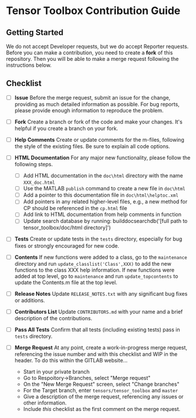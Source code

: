 # Tensor Toolbox Contribution Guide

## Getting Started

We do not accept Developer requests, but we do accept Reporter requests.
Before you can make a contribution, you need to create a **fork** of this repository.
Then you will be able to make a merge request following the instructions below.

## Checklist

- [ ] **Issue** Before the merge request, submit an issue for the change, providing as much detailed information as possible. For bug reports, please provide enough information to reproduce the problem. 

- [ ] **Fork** Create a branch or fork of the code and make your changes. It's helpful if you create a branch on your fork.

- [ ] **Help Comments** Create or update comments for the m-files, following the style of the existing files. Be sure to explain all code options.

- [ ] **HTML Documentation** For any major new functionality, please follow the following steps.
  - [ ] Add HTML documentation in the `doc\html` directory with the name `XXX_doc.html`
  - [ ] Use the MATLAB `publish` command to create a new file in `doc\html` 
  - [ ] Add a pointer to this documentation file in `doc\html\helptoc.xml`
  - [ ] Add pointers in any related higher-level files, e.g., a new method for CP should be referenced in the `cp.html` file
  - [ ] Add link to HTML documentation from help comments in function
  - [ ] Update search database by running: builddocsearchdb('[full path to tensor_toolbox/doc/html directory]')
  
- [ ] **Tests** Create or update tests in the `tests` directory, especially for bug fixes or strongly encouraged for new code.

- [ ] **Contents** If new functions were added to a class, go to the `maintenance` directory and run `update_classlist('Class',XXX)` to add the new functions to the class XXX help information. If new functions were added at 
top level, go to `maintenance` and run `update_topcontents` to update the Contents.m file at the top level.

- [ ] **Release Notes** 
Update `RELEASE_NOTES.txt` with any significant bug fixes or additions.

- [ ] **Contributors List**
Update `CONTRIBUTORS.md` with your name and a brief description of the contributions.

- [ ] **Pass All Tests**
Confirm that all tests (including existing tests) pass in `tests` directory.

- [ ] **Merge Request** At any point, create a work-in-progress merge request, referencing the issue number and with this checklist and WIP in the header. To do this within the GITLAB website...
  * Start in your private branch
  * Go to Respoitory->Branches, select "Merge request"
  * On the "New Merge Request" screen, select "Change branches"
  * For the Target branch, enter `tensors/tensor_toolbox` and `master`
  * Give a description of the merge request, referencing any issues or other information.
  * Include _this_ checklist as the first comment on the merge request.
  


